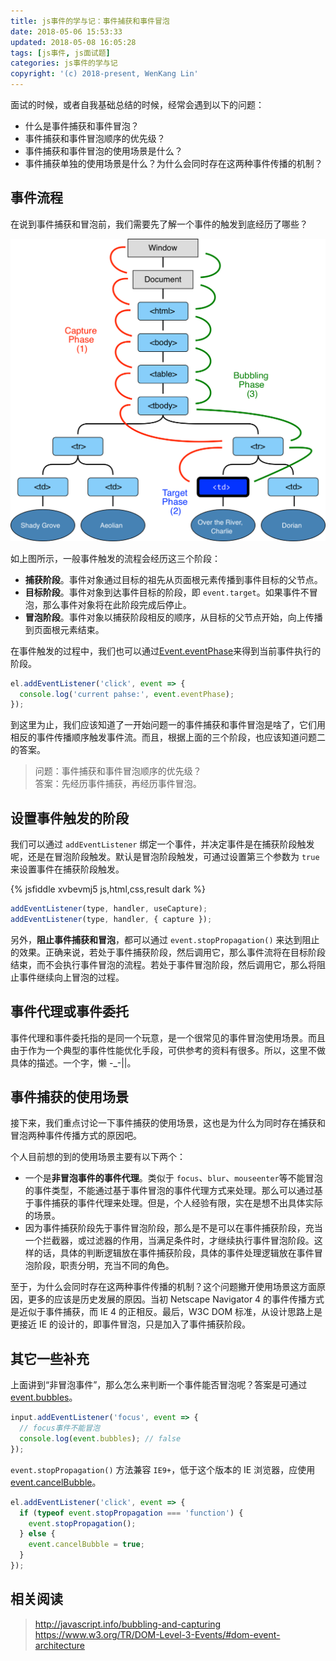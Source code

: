 ```yaml
---
title: js事件的学与记：事件捕获和事件冒泡
date: 2018-05-06 15:53:33
updated: 2018-05-08 16:05:28
tags: [js事件, js面试题]
categories: js事件的学与记
copyright: '(c) 2018-present, WenKang Lin'
---
```


面试的时候，或者自我基础总结的时候，经常会遇到以下的问题：

* 什么是事件捕获和事件冒泡？
* 事件捕获和事件冒泡顺序的优先级？
* 事件捕获和事件冒泡的使用场景是什么？
* 事件捕获单独的使用场景是什么？为什么会同时存在这两种事件传播的机制？

<!-- more -->

## 事件流程

在说到事件捕获和冒泡前，我们需要先了解一个事件的触发到底经历了哪些？

![事件触发流程](/images/eventflow.jpg)

如上图所示，一般事件触发的流程会经历这三个阶段：

* **捕获阶段**。事件对象通过目标的祖先从页面根元素传播到事件目标的父节点。
* **目标阶段**。事件对象到达事件目标的阶段，即 `event.target`。如果事件不冒泡，那么事件对象将在此阶段完成后停止。
* **冒泡阶段**。事件对象以捕获阶段相反的顺序，从目标的父节点开始，向上传播到页面根元素结束。

在事件触发的过程中，我们也可以通过[Event.eventPhase][event.eventphase]来得到当前事件执行的阶段。

```js
el.addEventListener('click', event => {
  console.log('current pahse:', event.eventPhase);
});
```

到这里为止，我们应该知道了一开始问题一的事件捕获和事件冒泡是啥了，它们用相反的事件传播顺序触发事件流。而且，根据上面的三个阶段，也应该知道问题二的答案。

> 问题：事件捕获和事件冒泡顺序的优先级？<br>
> 答案：先经历事件捕获，再经历事件冒泡。

## 设置事件触发的阶段

我们可以通过 `addEventListener` 绑定一个事件，并决定事件是在捕获阶段触发呢，还是在冒泡阶段触发。默认是冒泡阶段触发，可通过设置第三个参数为 `true` 来设置事件在捕获阶段触发。

{% jsfiddle xvbevmj5 js,html,css,result dark %}

```js
addEventListener(type, handler, useCapture);
addEventListener(type, handler, { capture });
```

另外，**阻止事件捕获和冒泡**，都可以通过 `event.stopPropagation()` 来达到阻止的效果。正确来说，若处于事件捕获阶段，然后调用它，那么事件流将在目标阶段结束，而不会执行事件冒泡的流程。若处于事件冒泡阶段，然后调用它，那么将阻止事件继续向上冒泡的过程。

## 事件代理或事件委托

事件代理和事件委托指的是同一个玩意，是一个很常见的事件冒泡使用场景。而且由于作为一个典型的事件性能优化手段，可供参考的资料有很多。所以，这里不做具体的描述。一个字，懒 -\_-||。

## 事件捕获的使用场景

接下来，我们重点讨论一下事件捕获的使用场景，这也是为什么为同时存在捕获和冒泡两种事件传播方式的原因吧。

个人目前想的到的使用场景主要有以下两个：

* 一个是**非冒泡事件的事件代理**。类似于 `focus`、`blur`、`mouseenter`等不能冒泡的事件类型，不能通过基于事件冒泡的事件代理方式来处理。那么可以通过基于事件捕获的事件代理来处理。但是，个人经验有限，实在是想不出具体实际的场景。
* 因为事件捕获阶段先于事件冒泡阶段，那么是不是可以在事件捕获阶段，充当一个拦截器，或过滤器的作用，当满足条件时，才继续执行事件冒泡阶段。这样的话，具体的判断逻辑放在事件捕获阶段，具体的事件处理逻辑放在事件冒泡阶段，职责分明，充当不同的角色。

至于，为什么会同时存在这两种事件传播的机制？这个问题撇开使用场景这方面原因，更多的应该是历史发展的原因。当初 Netscape Navigator 4 的事件传播方式是近似于事件捕获，而 IE 4 的正相反。最后，W3C DOM 标准，从设计思路上是更接近 IE 的设计的，即事件冒泡，只是加入了事件捕获阶段。

## 其它一些补充

上面讲到“非冒泡事件”，那么怎么来判断一个事件能否冒泡呢？答案是可通过 [event.bubbles][event.bubbles]。

```js
input.addEventListener('focus', event => {
  // focus事件不能冒泡
  console.log(event.bubbles); // false
});
```

`event.stopPropagation()` 方法兼容 `IE9+`，低于这个版本的 IE 浏览器，应使用 [event.cancelBubble][event.cancelbubble]。

```js
el.addEventListener('click', event => {
  if (typeof event.stopPropagation === 'function') {
    event.stopPropagation();
  } else {
    event.cancelBubble = true;
  }
});
```

## 相关阅读

> http://javascript.info/bubbling-and-capturing<br> https://www.w3.org/TR/DOM-Level-3-Events/#dom-event-architecture

[event.eventphase]: https://developer.mozilla.org/en-US/docs/Web/API/Event/eventPhase
[event.bubbles]: https://developer.mozilla.org/en-US/docs/Web/API/Event/bubbles
[event.cancelbubble]: https://developer.mozilla.org/en-US/docs/Web/API/Event/cancelBubble
